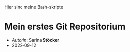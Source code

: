 
Hier sind meine Bash-skripte

# Mein erstes Git Repositorium

- *Autorin*: Sarina **Stöcker**
- 2022-09-12
